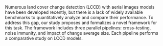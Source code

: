 Numerous land cover change detection (LCCD) with aerial images models have been developed recently, but there is a lack of widely available benchmarks to quantitatively analyze and compare their performance. To address this gap, our study proposes and formalizes a novel framework for this task. The framework includes three parallel pipelines: cross-testing, noise immunity, and impact of change average size. Each pipeline performs a comparative study on LCCD models.
